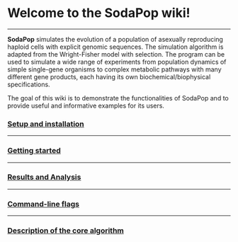 # Welcome to the SodaPop wiki!

***

 **SodaPop** simulates the evolution of a population of asexually reproducing haploid cells with explicit genomic sequences. The simulation algorithm is adapted from the Wright-Fisher model with selection. The program can be used to simulate a wide range of experiments from population dynamics of simple single-gene organisms to complex metabolic pathways with many different gene products, each having its own biochemical/biophysical specifications.

The goal of this wiki is to demonstrate the functionalities of SodaPop and to provide useful and informative examples for its users.


### [Setup and installation](setup-and-installation.md)

***

### [Getting started](Running-a-basic-simulation.md)

***

### [Results and Analysis](Using-the-analysis-tools.md)    

***

### [Command-line flags](command-line-flags.md)

***

### [Description of the core algorithm](Description-of-the-core-algorithm.md)
